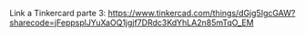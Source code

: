 Link a Tinkercard parte 3: https://www.tinkercad.com/things/dGjg5IgcGAW?sharecode=jFeppsplJYuXaOQ1jgjf7DRdc3KdYhLA2n85mTqO_EM
